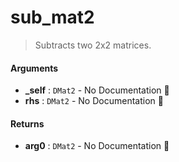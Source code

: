 # sub\_mat2

>  Subtracts two 2x2 matrices.

#### Arguments

- **\_self** : `DMat2` \- No Documentation 🚧
- **rhs** : `DMat2` \- No Documentation 🚧

#### Returns

- **arg0** : `DMat2` \- No Documentation 🚧